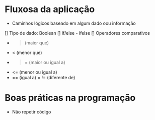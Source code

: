 # Fluxosa da aplicação

- Caminhos lógicos baseado em algum dado oou informação

[] Tipo de dado: Boolean
[] if/else - ifelse
[] Operadores comparativos
  - > (maior que)
  - < (menor que)
  - >= (maior ou igual a)
  - <= (menor ou igual a)
  - == (igual a)
  = != (diferente de)

  # Boas práticas na programação

  - Não repetir código